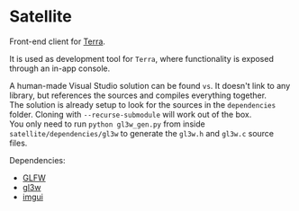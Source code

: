 # Satellite
Front-end client for [Terra](https://github.com/c4stan/Terra).    

It is used as development tool for `Terra`, where functionality is exposed through an in-app console.  

A human-made Visual Studio solution can be found `vs`. It doesn't link to any library, but references the sources and compiles everything together.   
The solution is already setup to look for the sources in the `dependencies` folder. Cloning with `--recurse-submodule` will work out of the box.  
You only need to run `python gl3w_gen.py` from inside `satellite/dependencies/gl3w` to generate the `gl3w.h` and `gl3w.c` source files.  


Dependencies:  
- [GLFW](http://www.glfw.org/)
- [gl3w](http://glew.sourceforge.net/)
- [imgui](https://github.com/ocornut/imgui/) 

